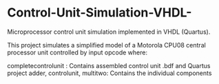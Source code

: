 # Control-Unit-Simulation-VHDL-
Microprocessor control unit simulation implemented in VHDL (Quartus).

This project simulates a simplified model of a Motorola CPU08 central processor unit controlled by input opcode where:

completecontrolunit : Contains assembled control unit .bdf and Quartus project
adder, controlunit, multitwo: Contains the individual components

